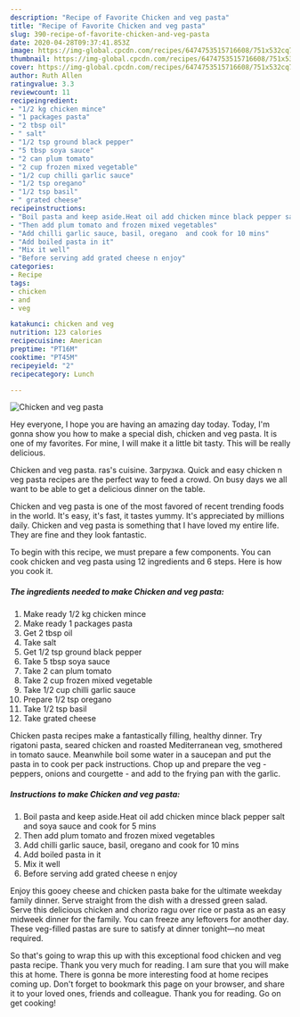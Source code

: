 ```yaml
---
description: "Recipe of Favorite Chicken and veg pasta"
title: "Recipe of Favorite Chicken and veg pasta"
slug: 390-recipe-of-favorite-chicken-and-veg-pasta
date: 2020-04-28T09:37:41.853Z
image: https://img-global.cpcdn.com/recipes/6474753515716608/751x532cq70/chicken-and-veg-pasta-recipe-main-photo.jpg
thumbnail: https://img-global.cpcdn.com/recipes/6474753515716608/751x532cq70/chicken-and-veg-pasta-recipe-main-photo.jpg
cover: https://img-global.cpcdn.com/recipes/6474753515716608/751x532cq70/chicken-and-veg-pasta-recipe-main-photo.jpg
author: Ruth Allen
ratingvalue: 3.3
reviewcount: 11
recipeingredient:
- "1/2 kg chicken mince"
- "1 packages pasta"
- "2 tbsp oil"
- " salt"
- "1/2 tsp ground black pepper"
- "5 tbsp soya sauce"
- "2 can plum tomato"
- "2 cup frozen mixed vegetable"
- "1/2 cup chilli garlic sauce"
- "1/2 tsp oregano"
- "1/2 tsp basil"
- " grated cheese"
recipeinstructions:
- "Boil pasta and keep aside.Heat oil add chicken mince black pepper salt and soya sauce and cook  for 5 mins"
- "Then add plum tomato and frozen mixed vegetables"
- "Add chilli garlic sauce, basil, oregano  and cook for 10 mins"
- "Add boiled pasta in it"
- "Mix it well"
- "Before serving add grated cheese n enjoy"
categories:
- Recipe
tags:
- chicken
- and
- veg

katakunci: chicken and veg 
nutrition: 123 calories
recipecuisine: American
preptime: "PT16M"
cooktime: "PT45M"
recipeyield: "2"
recipecategory: Lunch

---
```



![Chicken and veg pasta](https://img-global.cpcdn.com/recipes/6474753515716608/751x532cq70/chicken-and-veg-pasta-recipe-main-photo.jpg)

Hey everyone, I hope you are having an amazing day today. Today, I'm gonna show you how to make a special dish, chicken and veg pasta. It is one of my favorites. For mine, I will make it a little bit tasty. This will be really delicious.

Chicken and veg pasta. ras&#39;s cuisine. Загрузка. Quick and easy chicken n veg pasta recipes are the perfect way to feed a crowd. On busy days we all want to be able to get a delicious dinner on the table.

Chicken and veg pasta is one of the most favored of recent trending foods in the world. It's easy, it's fast, it tastes yummy. It's appreciated by millions daily. Chicken and veg pasta is something that I have loved my entire life. They are fine and they look fantastic.


To begin with this recipe, we must prepare a few components. You can cook chicken and veg pasta using 12 ingredients and 6 steps. Here is how you cook it.

<!--inarticleads1-->

##### The ingredients needed to make Chicken and veg pasta:

1. Make ready 1/2 kg chicken mince
1. Make ready 1 packages pasta
1. Get 2 tbsp oil
1. Take  salt
1. Get 1/2 tsp ground black pepper
1. Take 5 tbsp soya sauce
1. Take 2 can plum tomato
1. Take 2 cup frozen mixed vegetable
1. Take 1/2 cup chilli garlic sauce
1. Prepare 1/2 tsp oregano
1. Take 1/2 tsp basil
1. Take  grated cheese


Chicken pasta recipes make a fantastically filling, healthy dinner. Try rigatoni pasta, seared chicken and roasted Mediterranean veg, smothered in tomato sauce. Meanwhile boil some water in a saucepan and put the pasta in to cook per pack instructions. Chop up and prepare the veg - peppers, onions and courgette - and add to the frying pan with the garlic. 

<!--inarticleads2-->

##### Instructions to make Chicken and veg pasta:

1. Boil pasta and keep aside.Heat oil add chicken mince black pepper salt and soya sauce and cook  for 5 mins
1. Then add plum tomato and frozen mixed vegetables
1. Add chilli garlic sauce, basil, oregano  and cook for 10 mins
1. Add boiled pasta in it
1. Mix it well
1. Before serving add grated cheese n enjoy


Enjoy this gooey cheese and chicken pasta bake for the ultimate weekday family dinner. Serve straight from the dish with a dressed green salad. Serve this delicious chicken and chorizo ragu over rice or pasta as an easy midweek dinner for the family. You can freeze any leftovers for another day. These veg-filled pastas are sure to satisfy at dinner tonight—no meat required. 

So that's going to wrap this up with this exceptional food chicken and veg pasta recipe. Thank you very much for reading. I am sure that you will make this at home. There is gonna be more interesting food at home recipes coming up. Don't forget to bookmark this page on your browser, and share it to your loved ones, friends and colleague. Thank you for reading. Go on get cooking!
